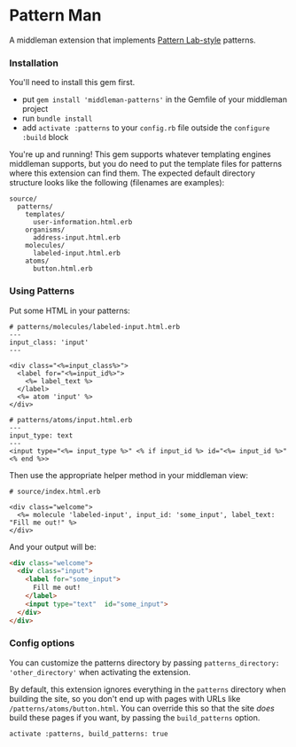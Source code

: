 # Pattern Man
A middleman extension that implements [Pattern Lab-style](http://patternlab.io) patterns.

### Installation

You'll need to install this gem first.

* put `gem install 'middleman-patterns'` in the Gemfile of your middleman project
* run `bundle install`
* add `activate :patterns` to your `config.rb` file outside the `configure :build` block
       

You're up and running! This gem supports whatever templating engines middleman supports, but you do need to put the template files for patterns where this extension can find them. The expected default directory structure looks like the following (filenames are examples):

```
source/
  patterns/
    templates/
      user-information.html.erb
    organisms/
      address-input.html.erb
    molecules/
      labeled-input.html.erb
    atoms/
      button.html.erb
```

### Using Patterns

Put some HTML in your patterns:

```html+ruby
# patterns/molecules/labeled-input.html.erb
---
input_class: 'input'
---

<div class="<%=input_class%>">
  <label for="<%=input_id%>">
    <%= label_text %>
  </label>
  <%= atom 'input' %>
</div>
```

```html+ruby
# patterns/atoms/input.html.erb
---
input_type: text
---
<input type="<%= input_type %>" <% if input_id %> id="<%= input_id %>" <% end %>>
```

Then use the appropriate helper method in your middleman view:

```html+ruby
# source/index.html.erb

<div class="welcome">
  <%= molecule 'labeled-input', input_id: 'some_input', label_text: "Fill me out!" %>
</div>
```

And your output will be:

```html
<div class="welcome">
  <div class="input">
    <label for="some_input">
      Fill me out!
    </label>
    <input type="text"  id="some_input">
  </div>
</div>
```

### Config options

You can customize the patterns directory by passing `patterns_directory: 'other_directory'` when activating the extension.

By default, this extension ignores everything in the `patterns` directory when building the site, so you don't end up with pages with URLs like `/patterns/atoms/button.html`. You can override this so that the site *does* build these pages if you want, by passing the `build_patterns` option.

`activate :patterns, build_patterns: true`
